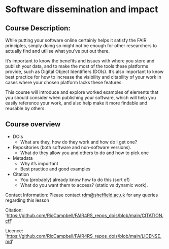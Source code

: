 # Software dissemination and impact

## Course Description:
While putting your software online certainly helps it satisfy the FAIR principles, simply doing so might not be enough for other researchers to actually find and utilise what you’ve put out there.

It’s important to know the benefits and issues with where you store and publish your data, and to make the most of the tools these platforms provide, such as Digital Object Identifiers (DOIs). It’s also important to know best practice for how to increase the visibility and citability of your work in cases where your chosen platform lacks these features.

This course will introduce and explore worked examples of elements that you should consider when publishing your software, which will help you easily reference your work, and also help make it more findable and reusable by others.

## Course overview

- DOIs
    - What are they, how do they work and how do I get one?
- Repositories (both software and non-software versions).
    - What do they allow you and others to do and how to pick one
- Metadata
    - Why it’s important
    - Best practice and good examples
- Citation
    - You (probably) already know how to do this (sort of)
    - What do you want them to access? (static vs dynamic work).


Contact Information: Please contact rdm@sheffield.ac.uk for any queries regarding this lesson

Citation: 'https://github.com/RicCampbell/FAIR4RS_repos_dois/blob/main/CITATION.cff'

Licence: 'https://github.com/RicCampbell/FAIR4RS_repos_dois/blob/main/LICENSE.md'

